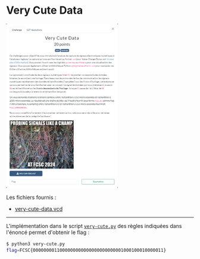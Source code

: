 # Very Cute Data

<img alt="énoncé du challenge" src="enonce.png" width=300>

Les fichiers fournis :
- [very-cute-data.vcd](very-cute-data.vcd)

----

L'implémentation dans le script [`very-cute.py`](./very-cute.py) des règles indiquées dans l'énoncé permet d'obtenir le flag :

```sh
$ python3 very-cute.py
flag=FCSC{0000000011000000000000000000000001000100010000011}
```
